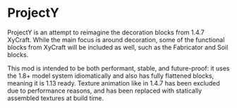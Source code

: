 # ProjectY

ProjectY is an attempt to reimagine the decoration blocks from 1.4.7 XyCraft. While the main focus is around decoration,
some of the functional blocks from XyCraft will be included as well, such as the Fabricator and Soil blocks.

This mod is intended to be both performant, stable, and future-proof: it uses the 1.8+ model system idiomatically and
also has fully flattened blocks, meaning it is 1.13 ready. Texture animation like in 1.4.7 has been excluded due to
performance reasons, and has been replaced with statically assembled textures at build time.